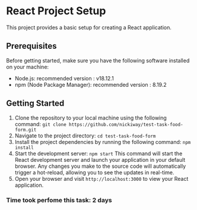 # React Project Setup

This project provides a basic setup for creating a React application.

## Prerequisites

Before getting started, make sure you have the following software installed on your machine:

- Node.js: recommended version : v18.12.1
- npm (Node Package Manager): recommended version : 8.19.2

## Getting Started

1. Clone the repository to your local machine using the following command:
   `git clone https://github.com/nickiway/test-task-food-form.git`
2. Navigate to the project directory:
   `cd test-task-food-form`
3. Install the project dependencies by running the following command:
   `npm install`
4. Start the development server:
   `npm start`
   This command will start the React development server and launch your application in your default browser. Any changes you make to the source code will automatically trigger a hot-reload, allowing you to see the updates in real-time.
5. Open your browser and visit `http://localhost:3000` to view your React application.

### Time took perfome this task: 2 days
